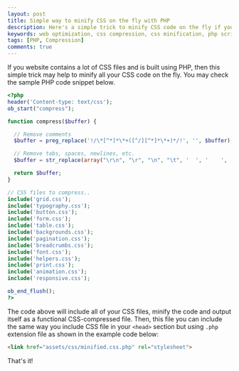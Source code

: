 ```yaml
---
layout: post
title: Simple way to minify CSS on the fly with PHP
description: Here's a simple trick to minify CSS code on the fly if your website is built using PHP code.
keywords: web optimization, css compression, css minification, php script
tags: [PHP, Compression]
comments: true
---
```


If you website contains a lot of CSS files and is built using PHP, then this simple trick may help to minify all your CSS code on the fly. You may check the sample PHP code snippet below.

```php
<?php
header('Content-type: text/css');
ob_start("compress");

function compress($buffer) {

  // Remove comments
  $buffer = preg_replace('!/\*[^*]*\*+([^/][^*]*\*+)*/!', '', $buffer);

  // Remove tabs, spaces, newlines, etc.
  $buffer = str_replace(array("\r\n", "\r", "\n", "\t", '  ', '    ', '    '), '', $buffer);

  return $buffer;
}

// CSS files to compress..
include('grid.css');
include('typography.css');
include('button.css');
include('form.css');
include('table.css');
include('backgrounds.css');
include('pagination.css');
include('breadcrumbs.css');
include('font.css');
include('helpers.css');
include('print.css');
include('animation.css');
include('responsive.css');

ob_end_flush();
?>
```

The code above will include all of your CSS files, minify the code and output itself as a functional CSS-compressed file. Then, this file you can include the same way you include CSS file in your `<head>` section but using `.php` extension file as shown in the example code below:

```HTML
<link href="assets/css/minified.css.php" rel="stylesheet">
```

That's it!

